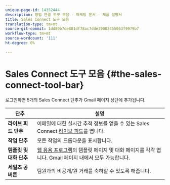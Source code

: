 ```yaml
---
unique-page-id: 14352444
description: 영업 연결 도구 모음 - 마케팅 문서 - 제품 설명서
title: Sales Connect 도구 모음
translation-type: tm+mt
source-git-commit: 1dd80b7de801df78ac7dde39002455063f9979b7
workflow-type: tm+mt
source-wordcount: '111'
ht-degree: 0%

---
```



# Sales Connect 도구 모음 {#the-sales-connect-tool-bar}

로그인하면 5개의 Sales Connect 단추가 Gmail 페이지 상단에 추가됩니다.

| 단추 | 설명 |
|---|---|
| **라이브 피드 단추** | 이메일에 대한 실시간 추적 정보를 얻을 수 있는 Sales Connect [라이브 피드](https://toutapp.com/next#live)를 엽니다. |
| **작업 단추** | 모든 작업의 드롭다운을 표시합니다. |
| **템플릿 및 대화 단추** | [웹 응용 프로그램](https://toutapp.com/login)의 템플릿 페이지 및 대화 페이지를 각각 엽니다. Gmail 페이지 내에서 모두 가능합니다. |
| **세일즈 공 버튼** | 팀원과의 비공개/원 거래를 축하할 수 있도록 해줍니다. |
